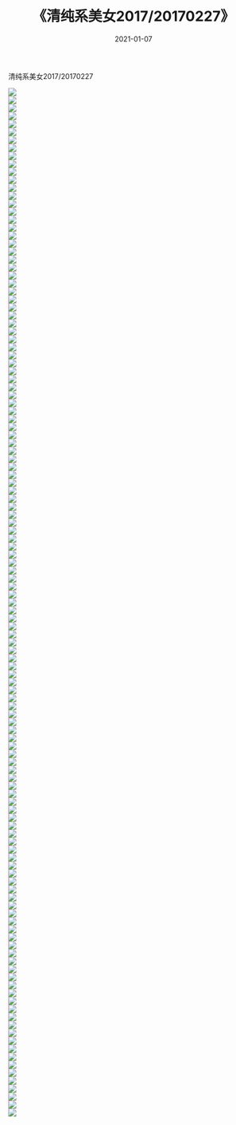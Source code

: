 ﻿---
layout: post
title:  《清纯系美女2017/20170227》
date:   2021-01-07
img: http://img.660000.xyz/Sharelink/清纯系美女/2017/20170227/000.jpg
categories: [美女, 清纯, 唯美]
---

清纯系美女2017/20170227

 ![](http://img.660000.xyz/Sharelink/清纯系美女/2017/20170227/001.png) <br>![](http://img.660000.xyz/Sharelink/清纯系美女/2017/20170227/002.png) <br>![](http://img.660000.xyz/Sharelink/清纯系美女/2017/20170227/003.png) <br>![](http://img.660000.xyz/Sharelink/清纯系美女/2017/20170227/004.png) <br>![](http://img.660000.xyz/Sharelink/清纯系美女/2017/20170227/005.png) <br>![](http://img.660000.xyz/Sharelink/清纯系美女/2017/20170227/006.png) <br>![](http://img.660000.xyz/Sharelink/清纯系美女/2017/20170227/007.png) <br>![](http://img.660000.xyz/Sharelink/清纯系美女/2017/20170227/008.png) <br>![](http://img.660000.xyz/Sharelink/清纯系美女/2017/20170227/009.png) <br>![](http://img.660000.xyz/Sharelink/清纯系美女/2017/20170227/010.png) <br>![](http://img.660000.xyz/Sharelink/清纯系美女/2017/20170227/011.png) <br>![](http://img.660000.xyz/Sharelink/清纯系美女/2017/20170227/012.png) <br>![](http://img.660000.xyz/Sharelink/清纯系美女/2017/20170227/013.png) <br>![](http://img.660000.xyz/Sharelink/清纯系美女/2017/20170227/014.png) <br>![](http://img.660000.xyz/Sharelink/清纯系美女/2017/20170227/015.png) <br>![](http://img.660000.xyz/Sharelink/清纯系美女/2017/20170227/016.png) <br>![](http://img.660000.xyz/Sharelink/清纯系美女/2017/20170227/017.png) <br>![](http://img.660000.xyz/Sharelink/清纯系美女/2017/20170227/018.png) <br>![](http://img.660000.xyz/Sharelink/清纯系美女/2017/20170227/019.png) <br>![](http://img.660000.xyz/Sharelink/清纯系美女/2017/20170227/020.png) <br>![](http://img.660000.xyz/Sharelink/清纯系美女/2017/20170227/021.png) <br>![](http://img.660000.xyz/Sharelink/清纯系美女/2017/20170227/022.png) <br>![](http://img.660000.xyz/Sharelink/清纯系美女/2017/20170227/023.png) <br>![](http://img.660000.xyz/Sharelink/清纯系美女/2017/20170227/024.png) <br>![](http://img.660000.xyz/Sharelink/清纯系美女/2017/20170227/025.png) <br>![](http://img.660000.xyz/Sharelink/清纯系美女/2017/20170227/026.png) <br>![](http://img.660000.xyz/Sharelink/清纯系美女/2017/20170227/027.png) <br>![](http://img.660000.xyz/Sharelink/清纯系美女/2017/20170227/028.png) <br>![](http://img.660000.xyz/Sharelink/清纯系美女/2017/20170227/029.png) <br>![](http://img.660000.xyz/Sharelink/清纯系美女/2017/20170227/030.png) <br>![](http://img.660000.xyz/Sharelink/清纯系美女/2017/20170227/031.png) <br>![](http://img.660000.xyz/Sharelink/清纯系美女/2017/20170227/032.png) <br>![](http://img.660000.xyz/Sharelink/清纯系美女/2017/20170227/033.png) <br>![](http://img.660000.xyz/Sharelink/清纯系美女/2017/20170227/034.png) <br>![](http://img.660000.xyz/Sharelink/清纯系美女/2017/20170227/035.png) <br>![](http://img.660000.xyz/Sharelink/清纯系美女/2017/20170227/036.png) <br>![](http://img.660000.xyz/Sharelink/清纯系美女/2017/20170227/037.png) <br>![](http://img.660000.xyz/Sharelink/清纯系美女/2017/20170227/038.png) <br>![](http://img.660000.xyz/Sharelink/清纯系美女/2017/20170227/039.png) <br>![](http://img.660000.xyz/Sharelink/清纯系美女/2017/20170227/040.png) <br>![](http://img.660000.xyz/Sharelink/清纯系美女/2017/20170227/041.png) <br>![](http://img.660000.xyz/Sharelink/清纯系美女/2017/20170227/042.png) <br>![](http://img.660000.xyz/Sharelink/清纯系美女/2017/20170227/043.png) <br>![](http://img.660000.xyz/Sharelink/清纯系美女/2017/20170227/044.png) <br>![](http://img.660000.xyz/Sharelink/清纯系美女/2017/20170227/045.png) <br>![](http://img.660000.xyz/Sharelink/清纯系美女/2017/20170227/046.png) <br>![](http://img.660000.xyz/Sharelink/清纯系美女/2017/20170227/047.png) <br>![](http://img.660000.xyz/Sharelink/清纯系美女/2017/20170227/048.png) <br>![](http://img.660000.xyz/Sharelink/清纯系美女/2017/20170227/049.png) <br>![](http://img.660000.xyz/Sharelink/清纯系美女/2017/20170227/050.png) <br>![](http://img.660000.xyz/Sharelink/清纯系美女/2017/20170227/051.png) <br>![](http://img.660000.xyz/Sharelink/清纯系美女/2017/20170227/052.png) <br>![](http://img.660000.xyz/Sharelink/清纯系美女/2017/20170227/053.png) <br>![](http://img.660000.xyz/Sharelink/清纯系美女/2017/20170227/054.png) <br>![](http://img.660000.xyz/Sharelink/清纯系美女/2017/20170227/055.png) <br>![](http://img.660000.xyz/Sharelink/清纯系美女/2017/20170227/056.png) <br>![](http://img.660000.xyz/Sharelink/清纯系美女/2017/20170227/057.png) <br>![](http://img.660000.xyz/Sharelink/清纯系美女/2017/20170227/058.png) <br>![](http://img.660000.xyz/Sharelink/清纯系美女/2017/20170227/059.png) <br>![](http://img.660000.xyz/Sharelink/清纯系美女/2017/20170227/060.png) <br>![](http://img.660000.xyz/Sharelink/清纯系美女/2017/20170227/061.png) <br>![](http://img.660000.xyz/Sharelink/清纯系美女/2017/20170227/062.png) <br>![](http://img.660000.xyz/Sharelink/清纯系美女/2017/20170227/063.png) <br>![](http://img.660000.xyz/Sharelink/清纯系美女/2017/20170227/064.png) <br>![](http://img.660000.xyz/Sharelink/清纯系美女/2017/20170227/065.png) <br>![](http://img.660000.xyz/Sharelink/清纯系美女/2017/20170227/066.png) <br>![](http://img.660000.xyz/Sharelink/清纯系美女/2017/20170227/067.png) <br>![](http://img.660000.xyz/Sharelink/清纯系美女/2017/20170227/068.png) <br>![](http://img.660000.xyz/Sharelink/清纯系美女/2017/20170227/069.png) <br>![](http://img.660000.xyz/Sharelink/清纯系美女/2017/20170227/070.png) <br>![](http://img.660000.xyz/Sharelink/清纯系美女/2017/20170227/071.png) <br>![](http://img.660000.xyz/Sharelink/清纯系美女/2017/20170227/072.png) <br>![](http://img.660000.xyz/Sharelink/清纯系美女/2017/20170227/073.png) <br>![](http://img.660000.xyz/Sharelink/清纯系美女/2017/20170227/074.png) <br>![](http://img.660000.xyz/Sharelink/清纯系美女/2017/20170227/075.png) <br>![](http://img.660000.xyz/Sharelink/清纯系美女/2017/20170227/076.png) <br>![](http://img.660000.xyz/Sharelink/清纯系美女/2017/20170227/077.png) <br>![](http://img.660000.xyz/Sharelink/清纯系美女/2017/20170227/078.png) <br>![](http://img.660000.xyz/Sharelink/清纯系美女/2017/20170227/079.png) <br>![](http://img.660000.xyz/Sharelink/清纯系美女/2017/20170227/080.png) <br>![](http://img.660000.xyz/Sharelink/清纯系美女/2017/20170227/081.png) <br>![](http://img.660000.xyz/Sharelink/清纯系美女/2017/20170227/082.png) <br>![](http://img.660000.xyz/Sharelink/清纯系美女/2017/20170227/083.png) <br>![](http://img.660000.xyz/Sharelink/清纯系美女/2017/20170227/084.png) <br>![](http://img.660000.xyz/Sharelink/清纯系美女/2017/20170227/085.png) <br>![](http://img.660000.xyz/Sharelink/清纯系美女/2017/20170227/086.png) <br>![](http://img.660000.xyz/Sharelink/清纯系美女/2017/20170227/087.png) <br>![](http://img.660000.xyz/Sharelink/清纯系美女/2017/20170227/088.png) <br>![](http://img.660000.xyz/Sharelink/清纯系美女/2017/20170227/089.png) <br>![](http://img.660000.xyz/Sharelink/清纯系美女/2017/20170227/090.png) <br>![](http://img.660000.xyz/Sharelink/清纯系美女/2017/20170227/091.png) <br>![](http://img.660000.xyz/Sharelink/清纯系美女/2017/20170227/092.png) <br>![](http://img.660000.xyz/Sharelink/清纯系美女/2017/20170227/093.png) <br>![](http://img.660000.xyz/Sharelink/清纯系美女/2017/20170227/094.png) <br>![](http://img.660000.xyz/Sharelink/清纯系美女/2017/20170227/095.png) <br>![](http://img.660000.xyz/Sharelink/清纯系美女/2017/20170227/096.png) <br>![](http://img.660000.xyz/Sharelink/清纯系美女/2017/20170227/097.png) <br>![](http://img.660000.xyz/Sharelink/清纯系美女/2017/20170227/098.png) <br>![](http://img.660000.xyz/Sharelink/清纯系美女/2017/20170227/099.png) <br>![](http://img.660000.xyz/Sharelink/清纯系美女/2017/20170227/100.png) <br>![](http://img.660000.xyz/Sharelink/清纯系美女/2017/20170227/101.png) <br>![](http://img.660000.xyz/Sharelink/清纯系美女/2017/20170227/102.png) <br>![](http://img.660000.xyz/Sharelink/清纯系美女/2017/20170227/103.png) <br>![](http://img.660000.xyz/Sharelink/清纯系美女/2017/20170227/104.png) <br>![](http://img.660000.xyz/Sharelink/清纯系美女/2017/20170227/105.png) <br>![](http://img.660000.xyz/Sharelink/清纯系美女/2017/20170227/106.png) <br>![](http://img.660000.xyz/Sharelink/清纯系美女/2017/20170227/107.png) <br>![](http://img.660000.xyz/Sharelink/清纯系美女/2017/20170227/108.png) <br>![](http://img.660000.xyz/Sharelink/清纯系美女/2017/20170227/109.png) <br>![](http://img.660000.xyz/Sharelink/清纯系美女/2017/20170227/110.png) <br>![](http://img.660000.xyz/Sharelink/清纯系美女/2017/20170227/111.png) <br>![](http://img.660000.xyz/Sharelink/清纯系美女/2017/20170227/112.png) <br>![](http://img.660000.xyz/Sharelink/清纯系美女/2017/20170227/113.png) <br>![](http://img.660000.xyz/Sharelink/清纯系美女/2017/20170227/114.png) <br>![](http://img.660000.xyz/Sharelink/清纯系美女/2017/20170227/115.png) <br>![](http://img.660000.xyz/Sharelink/清纯系美女/2017/20170227/116.png) <br>![](http://img.660000.xyz/Sharelink/清纯系美女/2017/20170227/117.png) <br>![](http://img.660000.xyz/Sharelink/清纯系美女/2017/20170227/118.png) <br>![](http://img.660000.xyz/Sharelink/清纯系美女/2017/20170227/119.png) <br>![](http://img.660000.xyz/Sharelink/清纯系美女/2017/20170227/120.png) <br>![](http://img.660000.xyz/Sharelink/清纯系美女/2017/20170227/121.png) <br>![](http://img.660000.xyz/Sharelink/清纯系美女/2017/20170227/122.png) <br>![](http://img.660000.xyz/Sharelink/清纯系美女/2017/20170227/123.png) <br>![](http://img.660000.xyz/Sharelink/清纯系美女/2017/20170227/124.png) <br>![](http://img.660000.xyz/Sharelink/清纯系美女/2017/20170227/125.png) <br>![](http://img.660000.xyz/Sharelink/清纯系美女/2017/20170227/126.png) <br>![](http://img.660000.xyz/Sharelink/清纯系美女/2017/20170227/127.png) <br>![](http://img.660000.xyz/Sharelink/清纯系美女/2017/20170227/128.png) <br>![](http://img.660000.xyz/Sharelink/清纯系美女/2017/20170227/129.png) <br>